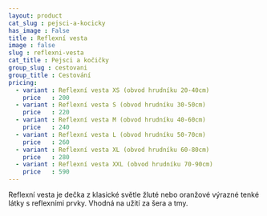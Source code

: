 ```yaml
---
layout: product
cat_slug : pejsci-a-kocicky
has_image : False
title : Reflexní vesta
image : false
slug : reflexni-vesta
cat_title : Pejsci a kočičky
group_slug : cestovani
group_title : Cestování
pricing:
  - variant : Reflexní vesta XS (obvod hrudníku 20-40cm)
    price   : 200
  - variant : Reflexní vesta S (obvod hrudníku 30-50cm)
    price   : 220
  - variant : Reflexní vesta M (obvod hrudníku 40-60cm)
    price   : 240
  - variant : Reflexní vesta L (obvod hrudníku 50-70cm)
    price   : 260
  - variant : Reflexní vesta XL (obvod hrudníku 60-80cm)
    price   : 280
  - variant : Reflexní vesta XXL (obvod hrudníku 70-90cm)
    price   : 590
---
```


Reflexní vesta je dečka z klasické světle žluté nebo oranžové výrazné tenké látky s reflexními prvky. Vhodná na užití za šera a tmy.

